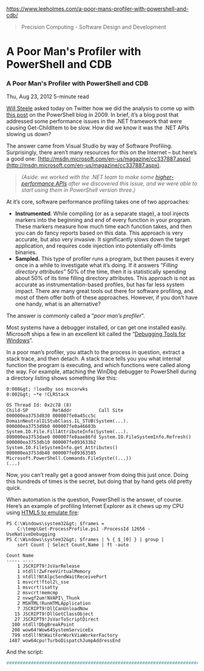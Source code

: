 https://www.leeholmes.com/a-poor-mans-profiler-with-powershell-and-cdb/

> Precision Computing - Software Design and Development

# A Poor Man's Profiler with PowerShell and CDB
### A Poor Man's Profiler with PowerShell and CDB

Thu, Aug 23, 2012 5-minute read

[Will Steele](https://learningpcs.blogspot.com/) asked today on Twitter how we did the analysis to come up with [this post](http://blogs.msdn.com/b/powershell/archive/2009/11/04/why-is-get-childitem-so-slow.aspx) on the PowerShell blog in 2009. In brief, it’s a blog post that addressed some performance issues in the .NET framework that were causing Get-ChildItem to be slow. How did we know it was the .NET APIs slowing us down?

The answer came from Visual Studio by way of Software Profiling. Surprisingly, there aren’t many resources for this on the Internet – but here’s a good one: [http://msdn.microsoft.com/en-us/magazine/cc337887.aspx](http://msdn.microsoft.com/en-us/magazine/cc337887.aspx).

> *(Aside: we worked with the .NET team to make some [higher-performance APIs](http://blogs.msdn.com/b/bclteam/archive/2008/11/04/what-s-new-in-the-bcl-in-net-4-0-justin-van-patten.aspx) after we discovered this issue, and we were able to start using them in PowerShell version three.)*

At it’s core, software performance profiling takes one of two approaches:

-   **Instrumented**. While compiling (or as a separate stage), a tool injects markers into the beginning and end of every function in your program. These markers measure how much time each function takes, and then you can do fancy reports based on this data. This approach is very accurate, but also very invasive. It significantly slows down the target application, and requires code injection into potentially off-limits binaries.
-   **Sampled.** This type of profiler runs a program, but then pauses it every once in a while to investigate what it’s doing. If it answers “*Filling directory attributes*” 50% of the time, then it is statistically spending about 50% of its time filling directory attributes. This approach is not as accurate as instrumentation-based profiles, but has far less system impact. There are many great tools out there for software profiling, and most of them offer both of these approaches. However, if you don’t have one handy, what is an alternative?

The answer is commonly called a “*poor man’s profiler*”.

Most systems have a debugger installed, or can get one installed easily. Microsoft ships a few in an excellent kit called the “[Debugging Tools for Windows](http://msdn.microsoft.com/en-us/windows/hardware/gg463009.aspx)”.

In a poor man’s profiler, you attach to the process in question, extract a stack trace, and then detach. A stack trace tells you you what internal function the program is executing, and which functions were called along the way. For example, attaching the WinDbg debugger to PowerShell during a directory listing shows something like this:

```
0:008&gt; !loadby sos mscorwks
0:002&gt; ~*e !CLRStack

OS Thread Id: 0x2c78 (8)
Child-SP         RetAddr          Call Site
000000ea3753d830 000007fe0a45cc5c DomainNeutralILStubClass.IL_STUB(System(...).
000000ea3753d9b0 000007fe0a46603b System.IO.File.FillAttributeInfo(System(...).
000000ea3753dae0 000007fe0aae86fd System.IO.FileSystemInfo.Refresh()   
000000ea3753db10 000007fe093633b2 System.IO.FileSystemInfo.get_Attributes()
000000ea3753db40 000007fe09363585 Microsoft.PowerShell.Commands.FileSyste((...))
(...)
```

Now, you can’t really get a good answer from doing this just once. Doing this hundreds of times is the secret, but doing that by hand gets old pretty quick.

When automation is the question, PowerShell is the answer, of course. Here’s an example of profiling Internet Explorer as it chews up my CPU using [HTML5 to emulate fire](https://www.leeholmes.com/projects/Burn-Browser.html):

```
PS C:\Windows\system32&gt; $frames =
    C:\temp\Get-ProcessProfile.ps1 -ProcessId 12656 -UseNativeDebugging
PS C:\Windows\system32&gt; $frames | % { $_[0] } | group |
    sort Count | Select Count,Name | ft -auto

Count Name
----- ----
    1 JSCRIPT9!JsVarRelease
    1 ntdll!ZwFreeVirtualMemory
    1 ntdll!NtAlpcSendWaitReceivePort
    1 msvcrt!ftol2\_sse
    1 msvcrt!isatty
    2 msvcrt!memcmp
    2 nvwgf2um!NVAPI\_Thunk
    2 MSHTML!RunHTMLApplication
    7 JSCRIPT9!DllCanUnloadNow
   15 JSCRIPT9!DllGetClassObject
   27 JSCRIPT9!JsVarToScriptDirect
  100 ntdll!DbgBreakPoint
  200 wow64!Wow64SystemServiceEx
  799 ntdll!NtWaitForWorkViaWorkerFactory
 1487 wow64cpu!TurboDispatchJumpAddressEnd 
```

And the script:

```powershell
############################################################################## ## ## Get-ProcessProfile ## ############################################################################## <# .SYNOPSIS Uses cdb.exe from the Debugging Tools for Windows to create a sample-based profile of .NET or native applications. .EXAMPLE $frames = C:\temp\Get-ProcessProfile.ps1 -ProcessId 11844 $frames | % { $_[0] } | group | sort Count | Select Count,Name | ft -auto Runs a sampling profile on process ID 1184. Then, it extracts out the top (current) stack entry from each call frame and groups it by the resulting text. This gives a report like the following, which was taken while PowerShell version 2 was slowly enumerating a network share. The output below demonstrates that PowerShell was spending the majority of its time invoking a pipeline, and calling the .NET System.IO.FillAttributeInfo API: Count Name ----- ---- 1 System.Collections.Specialized.HybridDictionary.set_Item(System.Object... 1 System.Text.StringBuilder..ctor(System.String, Int32, Int32, Int32) 1 System.Management.Automation.Provider.CmdletProvider.WrapOutputInPSObj... 1 System.Management.Automation.Provider.NavigationCmdletProvider.GetPare... 1 System.Management.Automation.Provider.CmdletProvider.get_Force() 1 System.Management.Automation.Cmdlet.WriteObject(System.Object) 1 System.String.AppendInPlace(Char[], Int32, Int32, Int32) 1 Microsoft.PowerShell.ConsoleHostRawUserInterface.LengthInBufferCells(C... 1 System.Security.Util.StringExpressionSet.CanonicalizePath(System.Strin... 1 Microsoft.PowerShell.ConsoleControl.GetConsoleScreenBufferInfo(Microso... 1 System.IO.DirectoryInfo..ctor(System.String, Boolean) 1 System.Security.Permissions.FileIOPermission.AddPathList(System.Securi... 2 System.IO.Path.InternalCombine(System.String, System.String) 2 System.Runtime.InteropServices.SafeHandle.Dispose(Boolean) 18 System.IO.Directory.InternalGetFileDirectoryNames(System.String, Syste... 66 System.IO.File.FillAttributeInfo(System.String, WIN32_FILE_ATTRIBUTE_D... 100 System.Management.Automation.Runspaces.PipelineBase.Invoke(System.Coll... #> param( ## The process ID to attach to [Parameter(Mandatory = $true)] $ProcessId, ## How many samples to retrieve $SampleCount = 100, ## Switch parameter to debug a native process [Switch] $UseNativeDebugging, ## Path to CDB. Will be detected if not supplied. $CdbPath ) ## If the user didn't specify a path to CDB, see if we can find it in the ## standard locations. if(-not $CdbPath) { $cdbPaths = "C:\Program Files (x86)\Windows Kits\8.0\Debuggers\x64\cdb.exe", "C:\Program Files (x86)\Windows Kits\8.0\Debuggers\x86\cdb.exe", "C:\Program Files\Debugging Tools for Windows (x64)\cdb.exe", "C:\Program Files\Debugging Tools for Windows (x86)\cdb.exe" foreach($path in $CdbPaths) { if(Test-Path $path) { ## If we found it, remember it and break. $CdbPath = $path break } } if(-not $CdbPath) { throw "Could not find cdb.exe from the Debugging Tools for Windows package" } } if(-not (Get-Process -Id $ProcessId)) { throw "Could not find process ID $ProcessId" } ## Prepare the command we will send to cdb.exe. We use one command for ## managed applications, and another for native. $debuggingCommand = "" $managedDebuggingCommand = ".loadby sos mscorwks; .loadby sos clr; ~*e !CLRStack" $nativeDebuggingCommand = "~*k" if($UseNativeDebugging) { $debuggingCommand = $nativeDebuggingCommand } else { $debuggingCommand = $managedDebuggingCommand } ## Create the info to start cdb.exe, redirecting its standard input and output ## so that we can automate it. $startInfo = [System.Diagnostics.ProcessStartInfo] @{ FileName = $CdbPath; Arguments = "-p $processId -noinh -c `"$debuggingCommand`""; UseShellExecute = $false; RedirectStandardInput = $true RedirectStandardOutput = $true } $frames = @() ## Start sampling the process by launching cdb.exe, taking the stack trace, ## and detaching. 1..$SampleCount | % { $process = [System.Diagnostics.Process]::Start($startInfo) $process.StandardInput.WriteLine("qd") $process.StandardInput.Close() $r = $process.StandardOutput.ReadToEnd() -split "`n" ## Go through the output data, extracting the actual stack trace text ## data. $frame = @() $capture = $false switch -regex ($r) { 'Child SP|Child-SP' { $capture = $true; continue; } 'OS Thread Id|^\s*$' { $capture = $false; if($frame) { $frames += ,$frame; $frame = @() } } { $capture -and ($_ -match '\)$|!') } { $frame += $_ -replace ".*? .*? ([^+]*).*",'$1' } } if($frame) { $frames += ,$frame } ## Sleep a little bit (with randomness) so that we get accurate ## samples Start-Sleep -m (100 + (Get-Random 100)) } ## Output the frames we retrieved. ,$frames
```

